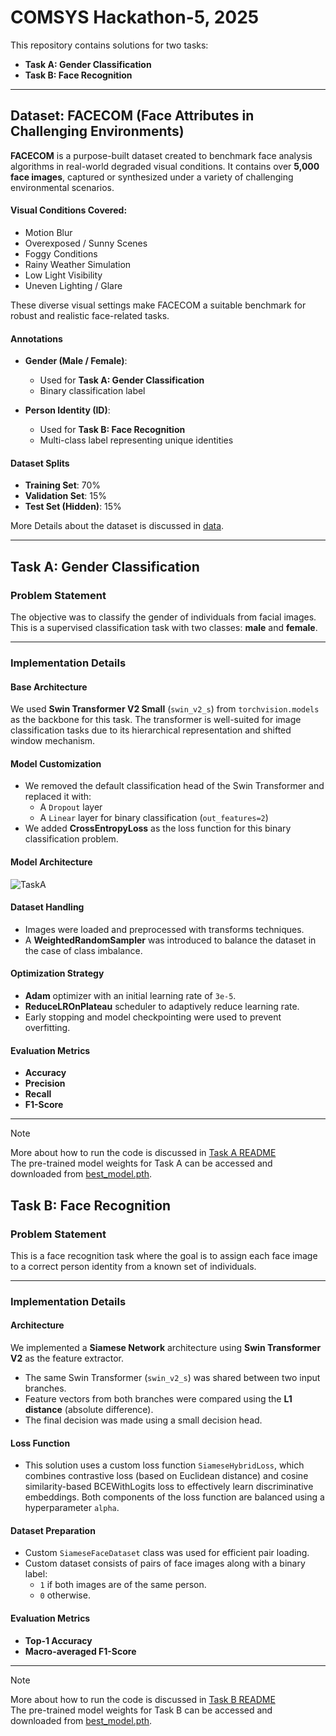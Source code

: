 # COMSYS Hackathon-5, 2025
This repository contains solutions for two tasks:

- **Task A: Gender Classification**
- **Task B: Face Recognition**

---
## Dataset: FACECOM (Face Attributes in Challenging Environments)

**FACECOM** is a purpose-built dataset created to benchmark face analysis algorithms in real-world degraded visual conditions. It contains over **5,000 face images**, captured or synthesized under a variety of challenging environmental scenarios.

#### Visual Conditions Covered:

- Motion Blur  
- Overexposed / Sunny Scenes  
- Foggy Conditions  
- Rainy Weather Simulation  
- Low Light Visibility  
- Uneven Lighting / Glare  

These diverse visual settings make FACECOM a suitable benchmark for robust and realistic face-related tasks.

#### Annotations

- **Gender (Male / Female)**:  
  - Used for **Task A: Gender Classification**
  - Binary classification label
  
- **Person Identity (ID)**:  
  - Used for **Task B: Face Recognition**
  - Multi-class label representing unique identities

#### Dataset Splits

- **Training Set**: 70%  
- **Validation Set**: 15%  
- **Test Set (Hidden)**: 15%

More Details about the dataset is discussed in [data](https://github.com/AtriSukul1508/Comsys-Hackathon/blob/main/data/README.md).

---

## Task A: Gender Classification

### Problem Statement

The objective was to classify the gender of individuals from facial images. This is a supervised classification task with two classes: **male** and **female**.

---

### Implementation Details

#### Base Architecture

We used **Swin Transformer V2 Small** (`swin_v2_s`) from `torchvision.models` as the backbone for this task. The transformer is well-suited for image classification tasks due to its hierarchical representation and shifted window mechanism.


#### Model Customization

- We removed the default classification head of the Swin Transformer and replaced it with:
  - A `Dropout` layer
  - A `Linear` layer for binary classification (`out_features=2`)
- We added **CrossEntropyLoss** as the loss function for this binary classification problem.

#### Model Architecture
![TaskA](https://github.com/user-attachments/assets/daa62f82-7df4-438e-b76b-d7333d464109)

#### Dataset Handling

- Images were loaded and preprocessed with transforms techniques.
- A **WeightedRandomSampler** was introduced to balance the dataset in the case of class imbalance.

#### Optimization Strategy

- **Adam** optimizer with an initial learning rate of `3e-5`.
- **ReduceLROnPlateau** scheduler to adaptively reduce learning rate.
- Early stopping and model checkpointing were used to prevent overfitting.

#### Evaluation Metrics

- **Accuracy**
- **Precision**
- **Recall**
- **F1-Score**

---
> [!NOTE]
> More about how to run the code is discussed in [Task A README](https://github.com/AtriSukul1508/Comsys-Hackathon/blob/main/TaskA/README.md) <br/>
> The pre-trained model weights for Task A can be accessed and downloaded from [best_model.pth](https://drive.google.com/file/d/1mB9Lqozewq4QgigvqeLhURdgIKyrKcZD/view?usp=sharing).

## Task B: Face Recognition

### Problem Statement

This is a face recognition task where the goal is to assign each face image to a correct person identity from a known set of individuals.

---

### Implementation Details

#### Architecture

We implemented a **Siamese Network** architecture using **Swin Transformer V2** as the feature extractor.

- The same Swin Transformer (`swin_v2_s`) was shared between two input branches.
- Feature vectors from both branches were compared using the **L1 distance** (absolute difference).
- The final decision was made using a small decision head.

#### Loss Function

- This solution uses a custom loss function ```SiameseHybridLoss```, which combines contrastive loss (based on Euclidean distance) and cosine similarity-based BCEWithLogits loss to effectively learn discriminative embeddings. Both components of the loss function are balanced using a hyperparameter ```alpha```.
  
#### Dataset Preparation

- Custom `SiameseFaceDataset` class was used for efficient pair loading.
- Custom dataset consists of pairs of face images along with a binary label:
  - `1` if both images are of the same person.
  - `0` otherwise.

#### Evaluation Metrics

- **Top-1 Accuracy**
- **Macro-averaged F1-Score**
---
> [!NOTE]
> More about how to run the code is discussed in [Task B README](https://github.com/AtriSukul1508/Comsys-Hackathon/blob/main/TaskB/README.md) <br/>
> The pre-trained model weights for Task B can be accessed and downloaded from [best_model.pth](https://drive.google.com/file/d/1xtsd0zAtk8nWcTCWY_7lWZvt-knz6YIy/view?usp=sharing).


